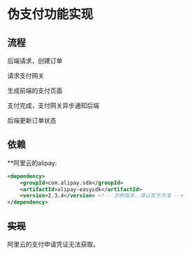 # 伪支付功能实现

## 流程

后端请求，创建订单

请求支付网关

生成前端的支付页面

支付完成，支付网关异步通知后端

后端更新订单状态

## 依赖

**阿里云的alipay:

```xml
<dependency>
    <groupId>com.alipay.sdk</groupId>
    <artifactId>alipay-easysdk</artifactId>
    <version>2.3.4</version> <!-- 示例版本，请以官方为准 -->
</dependency>
```

## ~~实现~~

阿里云的支付申请凭证无法获取。
